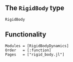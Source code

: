 ## The `RigidBody` type
```@docs
RigidBody
```

## Functionality

```@autodocs
Modules = [RigidBodyDynamics]
Order   = [:function]
Pages   = ["rigid_body.jl"]
```
